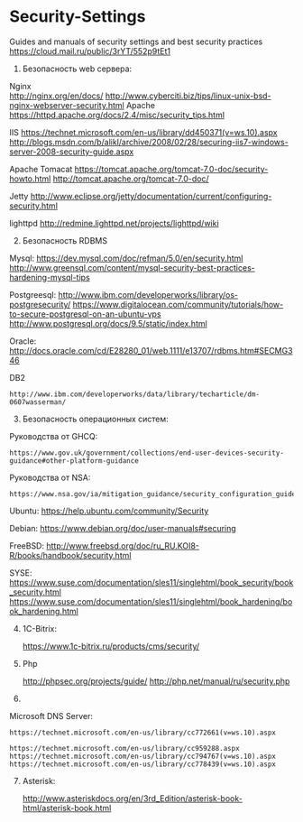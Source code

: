 # Security-Settings
Guides and manuals  of security settings and best security practices 
https://cloud.mail.ru/public/3rYT/552p9tEt1
1.	Безопасность web сервера:

Nginx  
	http://nginx.org/en/docs/
	http://www.cyberciti.biz/tips/linux-unix-bsd-nginx-webserver-security.html
Apache 
	https://httpd.apache.org/docs/2.4/misc/security_tips.html

IIS
	https://technet.microsoft.com/en-us/library/dd450371(v=ws.10).aspx
	http://blogs.msdn.com/b/alikl/archive/2008/02/28/securing-iis7-windows-server-2008-security-guide.aspx

Apache Tomacat
	https://tomcat.apache.org/tomcat-7.0-doc/security-howto.html
	http://tomcat.apache.org/tomcat-7.0-doc/

Jetty
	http://www.eclipse.org/jetty/documentation/current/configuring-security.html

lighttpd
	http://redmine.lighttpd.net/projects/lighttpd/wiki




2.	Безопасность RDBMS

Mysql: 
	https://dev.mysql.com/doc/refman/5.0/en/security.html
	http://www.greensql.com/content/mysql-security-best-practices-hardening-mysql-tips
               
               

Postgreesql: 
	http://www.ibm.com/developerworks/library/os-postgresecurity/
	https://www.digitalocean.com/community/tutorials/how-to-secure-postgresql-on-an-ubuntu-vps
	http://www.postgresql.org/docs/9.5/static/index.html

Oracle:
	http://docs.oracle.com/cd/E28280_01/web.1111/e13707/rdbms.htm#SECMG346


DB2

	http://www.ibm.com/developerworks/data/library/techarticle/dm-0607wasserman/


3.	Безопасность операционных систем:

Руководства от GHCQ:

	https://www.gov.uk/government/collections/end-user-devices-security-guidance#other-platform-guidance

Руководства от NSA:

	https://www.nsa.gov/ia/mitigation_guidance/security_configuration_guides/operating_systems.shtml

Ubuntu:
	https://help.ubuntu.com/community/Security

Debian:
	https://www.debian.org/doc/user-manuals#securing

FreeBSD:
	http://www.freebsd.org/doc/ru_RU.KOI8-R/books/handbook/security.html

SYSE:
	https://www.suse.com/documentation/sles11/singlehtml/book_security/book_security.html
	https://www.suse.com/documentation/sles11/singlehtml/book_hardening/book_hardening.html

4.	1C-Bitrix:

	https://www.1c-bitrix.ru/products/cms/security/

5.	Php

	http://phpsec.org/projects/guide/
	http://php.net/manual/ru/security.php

6.

Microsoft DNS Server:

	https://technet.microsoft.com/en-us/library/cc772661(v=ws.10).aspx

	https://technet.microsoft.com/en-us/library/cc959288.aspx
	https://technet.microsoft.com/en-us/library/cc794767(v=ws.10).aspx
	https://technet.microsoft.com/en-us/library/cc778439(v=ws.10).aspx

7. Asterisk:


	http://www.asteriskdocs.org/en/3rd_Edition/asterisk-book-html/asterisk-book.html





